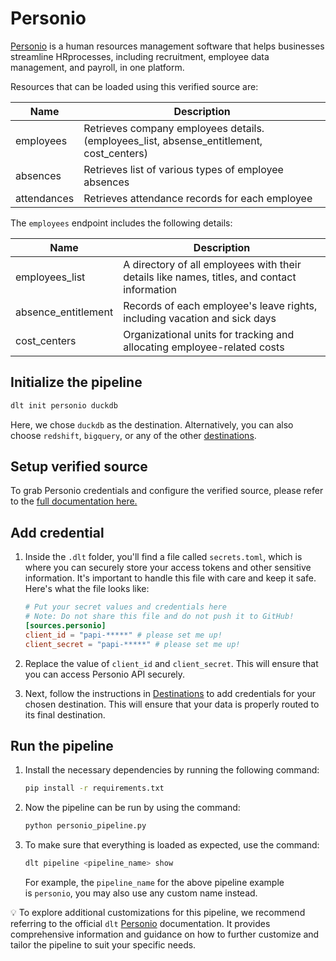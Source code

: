# Personio

[Personio](https://personio.de/) is a human resources management software that helps businesses 
streamline HRprocesses, including recruitment, employee data management, and payroll, in one 
platform.

Resources that can be loaded using this verified source are:

| Name        | Description                                                                              |
|-------------|------------------------------------------------------------------------------------------|
| employees   | Retrieves company employees details. (employees_list, absense_entitlement, cost_centers) |
| absences    | Retrieves list of various types of employee absences                                     |
| attendances | Retrieves attendance records for each employee                                           |

The `employees` endpoint includes the following details:

| Name                | Description                                                                                 |
|---------------------|---------------------------------------------------------------------------------------------|
| employees_list      | A directory of all employees with their details like names, titles, and contact information |
| absence_entitlement | Records of each employee's leave rights, including vacation and sick days                   |
| cost_centers        | Organizational units for tracking and allocating employee-related costs                     |

## Initialize the pipeline

```bash
dlt init personio duckdb
```

Here, we chose `duckdb` as the destination. Alternatively, you can also choose `redshift`,
`bigquery`, or any of the other [destinations](https://dlthub.com/docs/dlt-ecosystem/destinations/).

## Setup verified source

To grab Personio credentials and configure the verified source, please refer to the
[full documentation here.](https://dlthub.com/docs/dlt-ecosystem/verified-sources/personio#grab-credentials)

## Add credential

1. Inside the `.dlt` folder, you'll find a file called `secrets.toml`, which is where you can
   securely store your access tokens and other sensitive information. It's important to handle this
   file with care and keep it safe. Here's what the file looks like:

   ```toml
   # Put your secret values and credentials here
   # Note: Do not share this file and do not push it to GitHub!
   [sources.personio]
   client_id = "papi-*****" # please set me up!
   client_secret = "papi-*****" # please set me up!
   ```

1. Replace the value of `client_id` and `client_secret`. This will ensure that you can access
   Personio API securely.

1. Next, follow the instructions in [Destinations](../destinations/duckdb) to add credentials for
   your chosen destination. This will ensure that your data is properly routed to its final
   destination.

## Run the pipeline

1. Install the necessary dependencies by running the following command:

   ```bash
   pip install -r requirements.txt
   ```

1. Now the pipeline can be run by using the command:

   ```bash
   python personio_pipeline.py
   ```

1. To make sure that everything is loaded as expected, use the command:

   ```bash
   dlt pipeline <pipeline_name> show
   ```

   For example, the `pipeline_name` for the above pipeline example is `personio`, you may also use
   any custom name instead.

💡 To explore additional customizations for this pipeline, we recommend referring to the official
`dlt` [Personio](https://dlthub.com/docs/dlt-ecosystem/verified-sources/personio) documentation. It
provides comprehensive information and guidance on how to further customize and tailor the pipeline
to suit your specific needs.
